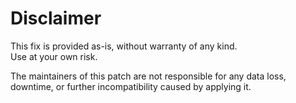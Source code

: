 # Disclaimer

This fix is provided as-is, without warranty of any kind.  
Use at your own risk.

The maintainers of this patch are not responsible for any data loss,
downtime, or further incompatibility caused by applying it.

